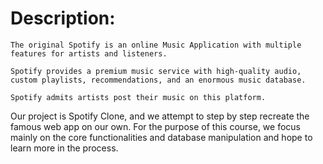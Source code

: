 
# Description: 
    The original Spotify is an online Music Application with multiple features for artists and listeners. 
    
    Spotify provides a premium music service with high-quality audio, custom playlists, recommendations, and an enormous music database. 
    
    Spotify admits artists post their music on this platform. 

Our project is Spotify Clone, and we attempt to step by step recreate the famous web app on our own. For the purpose of this course, we focus mainly on the core functionalities and database manipulation and hope to learn more in the process.

      
      
      
      

